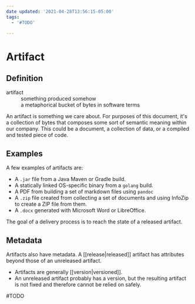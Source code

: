 ```yaml
---
date updated: '2021-04-28T13:56:15-05:00'
tags:
  - '#TODO'

---
```


# Artifact

## Definition

<dl>
<dt>artifact</dt>
<dd>something produced somehow</dd>
<dd>a metaphorical bucket of bytes in software terms</dd>
</dl>

An artifact is something we care about.  For purposes of this document, it's a collection of bytes that composes some sort of semantic meaning within our company.  This could be a document, a collection of data, or a compiled and tested piece of code.

## Examples

A few examples of artifacts are:

- A `.jar` file from a Java Maven or Gradle build.
- A statically linked OS-specific binary from a `golang` build.
- A PDF from building a set of markdown files using `pandoc`
- A `.zip` file created from collecting a set of documents and using InfoZip to create a ZIP file from them.
- A `.docx` generated with Microsoft Word or LibreOffice.

The goal of a delivery process is to reach the state of a released artifact.

## Metadata

Artifacts also have metadata.  A [[release|released]] artifact has attributes beyond those of an unreleased artifact.

- Artifacts are generally [[version|versioned]].
- An unreleased artifact probably has a version, but the resulting artifact is not fixed and therefore cannot be relied on safely.

#TODO
